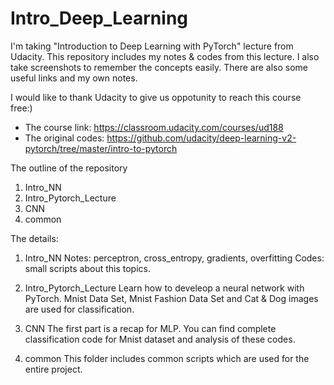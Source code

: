 # Intro_Deep_Learning

I'm taking "Introduction to Deep Learning with PyTorch" lecture from Udacity. 
This repository includes my notes & codes from this lecture. I also take screenshots to remember the concepts easily.
There are also some useful links and my own notes. 

I would like to thank Udacity to give us oppotunity to reach this course free:)

- The course link: https://classroom.udacity.com/courses/ud188
- The original codes: https://github.com/udacity/deep-learning-v2-pytorch/tree/master/intro-to-pytorch

The outline of the repository

1. Intro_NN 
2. Intro_Pytorch_Lecture
3. CNN
4. common

The details:

1. Intro_NN 
Notes: perceptron, cross_entropy, gradients, overfitting
Codes: small scripts about this topics. 

2. Intro_Pytorch_Lecture
Learn how to develeop a neural network with PyTorch.
Mnist Data Set, Mnist Fashion Data Set and Cat & Dog images are used for classification. 

3. CNN
The first part is a recap for MLP. You can find complete classification code for Mnist dataset and analysis of these codes. 

4. common
This folder includes common scripts which are used for the entire project. 





